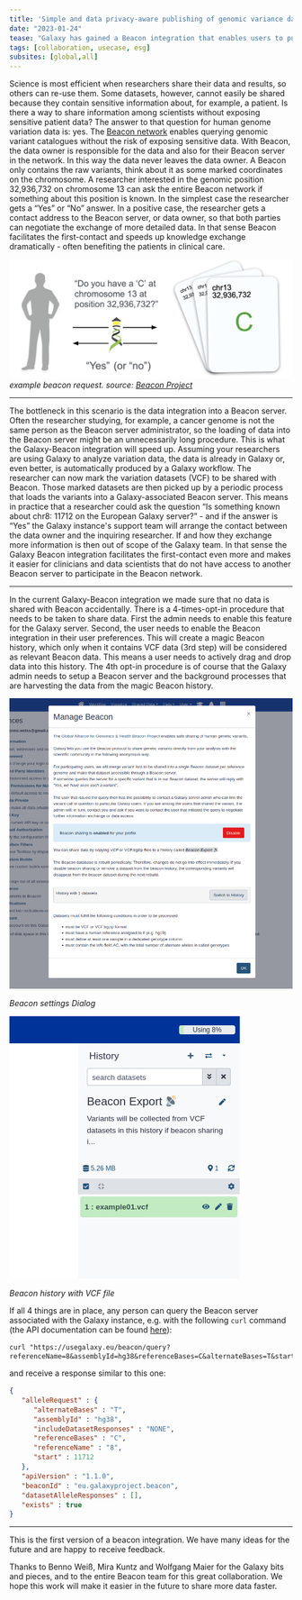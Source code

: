 ```yaml
---
title: 'Simple and data privacy-aware publishing of genomic variance data from Galaxy to the Beacon Network'
date: "2023-01-24"
tease: "Galaxy has gained a Beacon integration that enables users to publish genetic variance data conveniently via the Beacon Network"
tags: [collaboration, usecase, esg]
subsites: [global,all]
---
```


Science is most efficient when researchers share their data and results, so others can re-use them. Some datasets, however, cannot easily be shared
because they contain sensitive information about, for example, a patient. Is there a way to share information among scientists without
exposing sensitive patient data? The answer to that question for human genome variation data is: yes. 
The [Beacon network](https://beacon-network.org) enables querying genomic variant catalogues without the risk of exposing sensitive data.
With Beacon, the data owner is responsible for the data and also for their Beacon server in the network. In this way the data never leaves the data owner.
A Beacon only contains the raw variants, think about it as some marked coordinates on the chromosome.
A researcher interested in the genomic position 32,936,732 on chromosome 13 can ask the entire Beacon network if something about this position is known.
In the simplest case the researcher gets a “Yes” or “No” answer. In a positive case, the researcher gets a contact address to the Beacon server,
or data owner, so that both parties can negotiate the exchange of more detailed data. 
In that sense Beacon facilitates the first-contact and speeds up knowledge exchange dramatically - often benefiting the patients in clinical care.


![Illustration of a Beacon request. The request and the response are shown as arrows labeled with their respective content. The request asks for a "C" at chromosome 13 at position 32,936,732 and the response is a simple "Yes"](./Beacon-v1.png)
*example beacon request. source: [Beacon Project](https://beacon-project.io/)*

---

The bottleneck in this scenario is the data integration into a Beacon server. Often the researcher studying, for example, a cancer genome
is not the same person as the Beacon server administrator, so the loading of data into the Beacon server might be an unnecessarily long procedure.
This is what the Galaxy-Beacon integration will speed up. Assuming your researchers are using Galaxy to analyze variation data, the data is already in
Galaxy or, even better, is automatically produced by a Galaxy workflow. The researcher can now mark the variation datasets (VCF) to be shared with Beacon. 
Those marked datasets are then picked up by a periodic process that loads the variants into a Galaxy-associated Beacon server.
This means in practice that a researcher could ask the question “Is something known about chr8: 11712 on the European Galaxy server?” - and
if the answer is “Yes” the Galaxy instance's support team will arrange the contact between the data owner and the inquiring researcher.
If and how they exchange more information is then out of scope of the Galaxy team.
In that sense the Galaxy Beacon integration facilitates the first-contact even more and makes it easier for clinicians and
data scientists that do not have access to another Beacon server to participate in the Beacon network.

---

In the current Galaxy-Beacon integration we made sure that no data is shared with Beacon accidentally. There is a 4-times-opt-in procedure that
needs to be taken to share data. First the admin needs to enable this feature for the Galaxy server. Second, the user needs to enable the Beacon integration in their user preferences. This will create a magic Beacon history, which only when it contains VCF data (3rd step) will
be considered as relevant Beacon data. This means a user needs to actively drag and drop data into this history.
The 4th opt-in procedure is of course that the Galaxy admin needs to setup a Beacon server and the background processes
that are harvesting the data from the magic Beacon history.
 

![The Beacon settings dialog opened in Galaxy. It shows the setting as "enabled" and buttons to disable the setting or automatically select the beacon history. The buttons are surrounded by descriptive text.](./beacon-setting.png)

*Beacon settings Dialog*

![A Galaxy history containing a VCF dataset](./beacon-history.png)

*Beacon history with VCF file*


If all 4 things are in place, any person can query the Beacon server associated with the Galaxy instance, e.g. with the following `curl` command (the API documentation can be found [here](https://app.swaggerhub.com/apis/ELIXIR-Finland/ga-4_gh_beacon_api_specification/1.0.0-rc1)):

    curl "https://usegalaxy.eu/beacon/query?referenceName=8&assemblyId=hg38&referenceBases=C&alternateBases=T&start=11712"

and receive a response similar to this one:
```json
{
   "alleleRequest" : {
      "alternateBases" : "T",
      "assemblyId" : "hg38",
      "includeDatasetResponses" : "NONE",
      "referenceBases" : "C",
      "referenceName" : "8",
      "start" : 11712
   },
   "apiVersion" : "1.1.0",
   "beaconId" : "eu.galaxyproject.beacon",
   "datasetAlleleResponses" : [],
   "exists" : true
}
```

----

This is the first version of a beacon integration. We have many ideas for the future and are happy to receive feedback.

Thanks to Benno Weiß, Mira Kuntz and Wolfgang Maier for the Galaxy bits and pieces, and to the entire Beacon team for this great
collaboration. We hope this work will make it easier in the future to share more data faster.
